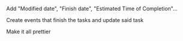 Add "Modified date", "Finish date", "Estimated Time of Completion"...

Create events that finish the tasks and update said task

Make it all prettier